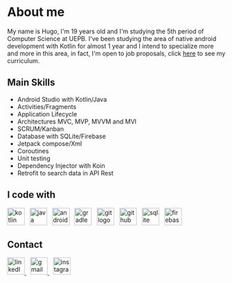 # About me

My name is Hugo, I'm 19 years old and I'm studying the 5th period of Computer Science at UEPB. I've been studying the area of ​​native android development with Kotlin for almost 1 year and I intend to specialize more and more in this area, in fact, I'm open to job proposals, click [here](https://github.com/HugoJordan7/HugoJordan7/raw/main/Curr%C3%ADculo%20-%20Hugo%20Jordan.pdf) to see my curriculum.

## Main Skills
- Android Studio with Kotlin/Java
- Activities/Fragments
- Application Lifecycle
- Architectures MVC, MVP, MVVM and MVI
- SCRUM/Kanban
- Database with SQLite/Firebase
- Jetpack compose/Xml
- Coroutines
- Unit testing
- Dependency Injector with Koin
- Retrofit to search data in API Rest


<h2 align="left">I code with</h2>

<div align="left" >
  <img src="https://github.com/user-attachments/assets/efcf6e54-54f1-43f5-9057-86af5308d83f" height="40" alt="kotlin logo"/> &nbsp;
  <img src="https://github.com/user-attachments/assets/ab9c220f-ccb6-43ff-aef6-08502c7dd249" height="40" alt="java logo" /> &nbsp;
  <img src="https://github.com/user-attachments/assets/f75a73fb-857d-4a00-bbd6-38b8cc348806" height="40" alt="android studio logo" /> &nbsp;
  <img src="https://github.com/user-attachments/assets/62907140-3d78-4a97-b5d7-ee6163164295" height="40" alt="gradle logo" /> &nbsp;
  <img src="https://github.com/user-attachments/assets/9af00efa-07de-43df-a11e-ac1cced26a54" height="40" alt="git logo" /> &nbsp;
  <img src="https://github.com/user-attachments/assets/0e7eebfe-05bc-467d-8403-0e8ca237a27c" height="40" alt="github logo" /> &nbsp;
  <img src="https://github.com/user-attachments/assets/1179f2b4-0dcf-4c57-af55-ceb6ee479e2b" height="40" alt="sqlite logo" /> &nbsp;
  <img src="https://github.com/user-attachments/assets/0d6bf802-28cf-4dc4-808d-446642d67fbd" height="40" alt="firebase logo" />
</div>

<h2 align="left">Contact</h2>

<div align="left" >
  <a href="https://www.linkedin.com/in/hugo-jordan-b41b4a290">
    <img src="https://github.com/user-attachments/assets/1256a4e7-0011-4b5c-91d2-06e84fece2d7" height="40" alt="linkedIn logo"/>
  </a>
  <img width="5"/>
  <a href="mailto:hugoj8366@gmail.com">
    <img src="https://github.com/user-attachments/assets/285c9bc7-c30f-4cc2-a68d-4aad5641b6ae" height="40" alt="gmail logo"/>
  </a>
  <img width="5"/>
  <a href="https://www.instagram.com/hugojordan7">
    <img src="https://github.com/user-attachments/assets/d2a310b3-330b-4113-a46e-f52fd1193ad0" height="40" alt="instagram logo"/>
  </a>
<div/>
